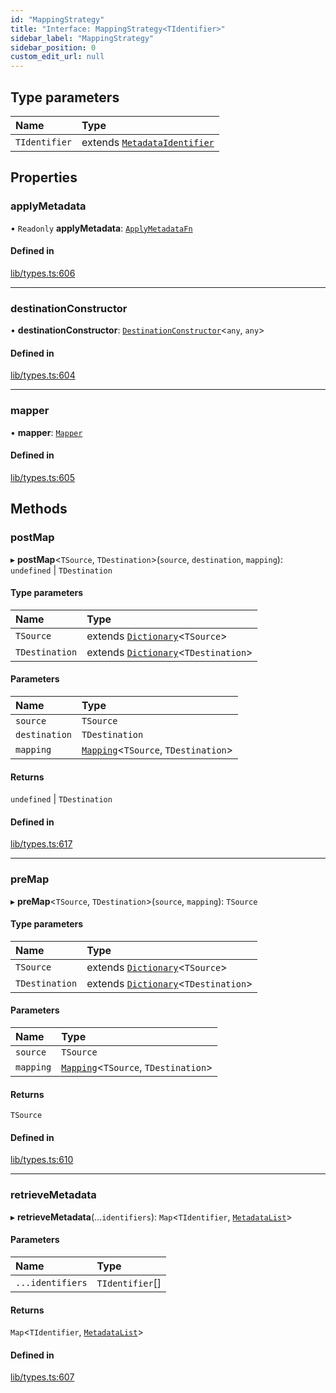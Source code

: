 ```yaml
---
id: "MappingStrategy"
title: "Interface: MappingStrategy<TIdentifier>"
sidebar_label: "MappingStrategy"
sidebar_position: 0
custom_edit_url: null
---
```


## Type parameters

| Name | Type |
| :------ | :------ |
| `TIdentifier` | extends [`MetadataIdentifier`](../modules.md#metadataidentifier) |

## Properties

### applyMetadata

• `Readonly` **applyMetadata**: [`ApplyMetadataFn`](../modules.md#applymetadatafn)

#### Defined in

[lib/types.ts:606](https://github.com/nartc/mapper/blob/33978de9/packages/core/src/lib/types.ts#L606)

___

### destinationConstructor

• **destinationConstructor**: [`DestinationConstructor`](../modules.md#destinationconstructor)<`any`, `any`\>

#### Defined in

[lib/types.ts:604](https://github.com/nartc/mapper/blob/33978de9/packages/core/src/lib/types.ts#L604)

___

### mapper

• **mapper**: [`Mapper`](Mapper.md)

#### Defined in

[lib/types.ts:605](https://github.com/nartc/mapper/blob/33978de9/packages/core/src/lib/types.ts#L605)

## Methods

### postMap

▸ **postMap**<`TSource`, `TDestination`\>(`source`, `destination`, `mapping`): `undefined` \| `TDestination`

#### Type parameters

| Name | Type |
| :------ | :------ |
| `TSource` | extends [`Dictionary`](../modules.md#dictionary)<`TSource`\> |
| `TDestination` | extends [`Dictionary`](../modules.md#dictionary)<`TDestination`\> |

#### Parameters

| Name | Type |
| :------ | :------ |
| `source` | `TSource` |
| `destination` | `TDestination` |
| `mapping` | [`Mapping`](../modules.md#mapping)<`TSource`, `TDestination`\> |

#### Returns

`undefined` \| `TDestination`

#### Defined in

[lib/types.ts:617](https://github.com/nartc/mapper/blob/33978de9/packages/core/src/lib/types.ts#L617)

___

### preMap

▸ **preMap**<`TSource`, `TDestination`\>(`source`, `mapping`): `TSource`

#### Type parameters

| Name | Type |
| :------ | :------ |
| `TSource` | extends [`Dictionary`](../modules.md#dictionary)<`TSource`\> |
| `TDestination` | extends [`Dictionary`](../modules.md#dictionary)<`TDestination`\> |

#### Parameters

| Name | Type |
| :------ | :------ |
| `source` | `TSource` |
| `mapping` | [`Mapping`](../modules.md#mapping)<`TSource`, `TDestination`\> |

#### Returns

`TSource`

#### Defined in

[lib/types.ts:610](https://github.com/nartc/mapper/blob/33978de9/packages/core/src/lib/types.ts#L610)

___

### retrieveMetadata

▸ **retrieveMetadata**(...`identifiers`): `Map`<`TIdentifier`, [`MetadataList`](../modules.md#metadatalist)\>

#### Parameters

| Name | Type |
| :------ | :------ |
| `...identifiers` | `TIdentifier`[] |

#### Returns

`Map`<`TIdentifier`, [`MetadataList`](../modules.md#metadatalist)\>

#### Defined in

[lib/types.ts:607](https://github.com/nartc/mapper/blob/33978de9/packages/core/src/lib/types.ts#L607)

